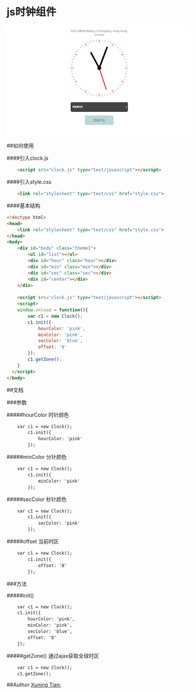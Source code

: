 # js时钟组件

<img src="img/1.png" alt="sreenshot">

##如何使用

####引入clock.js

```html
    <script src="clock.js" type="text/javascript"></script>
```

####引入style.css

```html
    <link rel="stylesheet" type="text/css" href="style.css">
```

####基本结构

```html
<!doctype html>
<head>
    <link rel="stylesheet" type="text/css" href="style.css">
</head>
<body>
    <div id="body" class="theme1">
        <ul id="list"></ul>
        <div id="hour" class="hour"></div>
        <div id="min" class="min"></div>
        <div id="sec" class="sec"></div>
        <div id="center"></div>
    </div>

    <script src="clock.js" type="text/javascript"></script>
    <script>
    window.onload = function(){
        var c1 = new Clock();
        c1.init({
            hourColor: 'pink',
            minColor: 'pink',
            secColor: 'blue',
            offset: '8'
        });
        c1.getZone();
    }
  </script>
</body>
```

##文档

###参数

#####hourColor
时针颜色
```html
    var c1 = new Clock();
        c1.init({
            hourColor: 'pink'
        });
```

#####minColor
分针颜色
```html
    var c1 = new Clock();
        c1.init({
            minColor: 'pink'
        });
```

#####secColor
秒针颜色
```html
    var c1 = new Clock();
        c1.init({
            secColor: 'pink'
        });
```

#####offset
当前时区
```html
    var c1 = new Clock();
        c1.init({
            offset: '8'
        });
```

###方法

#####init()
```html
    var c1 = new Clock();
    c1.init({
        hourColor: 'pink',
        minColor: 'pink',
        secColor: 'blue',
        offset: '8'
    });
```

#####getZone()
通过ajax获取全球时区
```html
    var c1 = new Clock();
    c1.getZone();
```

##Author
[Xuning Tian](https://github.com/txn513);